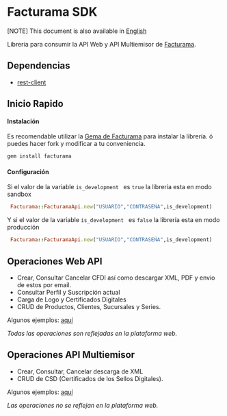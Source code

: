 # Facturama SDK

[NOTE] This document is also available in [English]

Libreria para consumir la API Web y API Multiemisor de [Facturama](https://api.facturama.mx/).

## Dependencias
* [rest-client](https://rubygems.org/gems/rest-client)

## Inicio Rapido

#### Instalación #####

Es recomendable utilizar la [Gema de Facturama](https://rubygems.org/gems/facturama) para instalar la librería. ó puedes hacer fork y modificar a tu conveniencia.
```.rb
gem install facturama
```

#### Configuración  #####
Si el valor de la variable  ```is_development ``` es ```true``` la librería esta en modo sandbox
 ```.rb
  Facturama::FacturamaApi.new("USUARIO","CONTRASEÑA",is_development)
```
Y si el valor de la variable  ```is_development ``` es ```false``` la librería esta en modo producción
 ```.rb
  Facturama::FacturamaApi.new("USUARIO","CONTRASEÑA",is_development)
```

## Operaciones Web API

- Crear, Consultar Cancelar CFDI así como descargar XML, PDF y envio de estos por email.
- Consultar Perfil y Suscripción actual
- Carga de Logo y Certificados Digitales
- CRUD de Productos, Clientes, Sucursales y Series.

Algunos ejemplos: [aquí](https://github.com/Facturama/facturama-ruby-sdk/wiki/API-Web)

*Todas las operaciones son reflejadas en la plataforma web.*

## Operaciones API Multiemisor

- Crear, Consultar, Cancelar descarga de XML
- CRUD de CSD (Certificados de los Sellos Digitales).

Algunos ejemplos: [aquí](https://github.com/Facturama/facturama-ruby-sdk/wiki/API-Multiemisor)

*Las operaciones no se reflejan en la plataforma web.*

[English]: ./README-en.md
